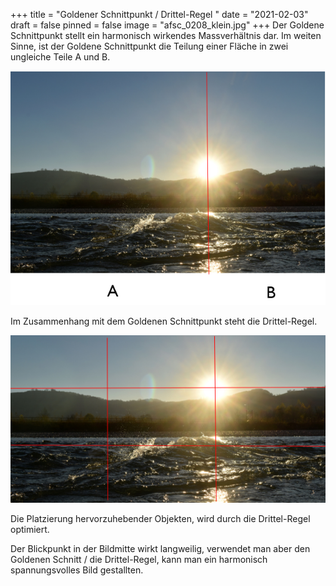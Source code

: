 +++
title = "Goldener Schnittpunkt / Drittel-Regel "
date = "2021-02-03"
draft = false
pinned = false
image = "afsc_0208_klein.jpg"
+++
Der Goldene Schnittpunkt stellt ein harmonisch wirkendes Massverhältnis dar. Im weiten Sinne, ist der Goldene Schnittpunkt die Teilung einer Fläche in zwei ungleiche Teile A und B.

![Zwei-Teilung (Goldener Schnitt)](bg.png)

Im Zusammenhang mit dem Goldenen Schnittpunkt steht die Drittel-Regel.

![Drittel-Regel](bgg.png)

Die Platzierung hervorzuhebender Objekten, wird durch die Drittel-Regel optimiert. 

Der Blickpunkt in der Bildmitte wirkt langweilig, verwendet man aber den Goldenen Schnitt / die Drittel-Regel, kann man ein harmonisch spannungsvolles Bild gestallten.